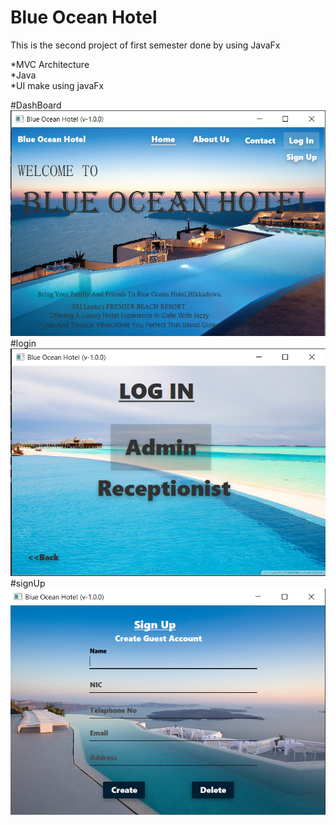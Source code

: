 # Blue Ocean Hotel<br>

This is the second project of first semester done by using JavaFx

*MVC Architecture<br>
*Java<br>
*UI make using javaFx

#DashBoard<br>
![DashBoard](src/assets/project/dashboard.png)<br>
#login<br>
![login](src/assets/project/login.png)
#signUp
![signUp](src/assets/project/SignUp.png)
